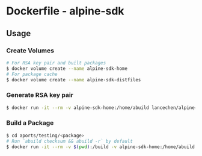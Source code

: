 Dockerfile - alpine-sdk
=======================

Usage
-----

### Create Volumes
```bash
# For RSA key pair and built packages
$ docker volume create --name alpine-sdk-home
# For package cache
$ docker volume create --name alpine-sdk-distfiles
```

### Generate RSA key pair
```bash
$ docker run -it --rm -v alpine-sdk-home:/home/abuild lancechen/alpine-sdk abuild-keygen -a
```

### Build a Package
```bash
$ cd aports/testing/<package>
# Run `abuild checksum && abuild -r` by default
$ docker run -it --rm -v $(pwd):/build -v alpine-sdk-home:/home/abuild -v alpine-sdk-distfiles:/var/cache/distfiles lancechen/alpine-sdk
```
